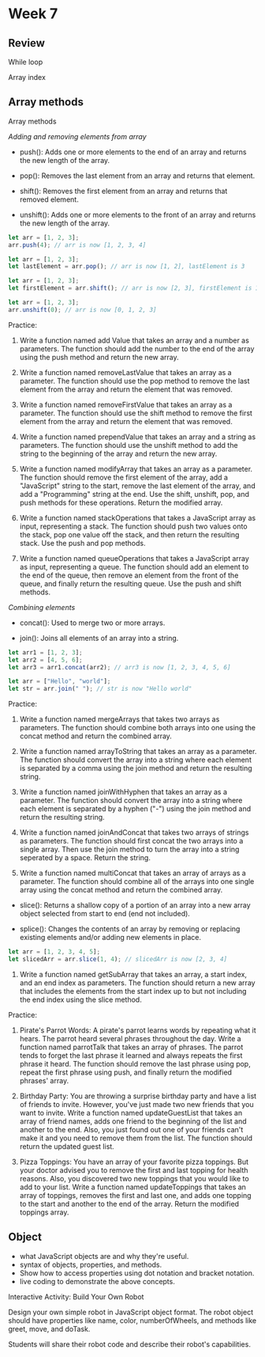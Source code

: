 # Week 7

## Review

While loop

Array index

## Array methods

Array methods

_Adding and removing elements from array_

- push(): Adds one or more elements to the end of an array and returns the new length of the array.

- pop(): Removes the last element from an array and returns that element.

- shift(): Removes the first element from an array and returns that removed element.

- unshift(): Adds one or more elements to the front of an array and returns the new length of the array.

```js
let arr = [1, 2, 3];
arr.push(4); // arr is now [1, 2, 3, 4]
```

```js
let arr = [1, 2, 3];
let lastElement = arr.pop(); // arr is now [1, 2], lastElement is 3
```

```js
let arr = [1, 2, 3];
let firstElement = arr.shift(); // arr is now [2, 3], firstElement is 1
```

```js
let arr = [1, 2, 3];
arr.unshift(0); // arr is now [0, 1, 2, 3]
```

Practice:

1. Write a function named add Value that takes an array and a number as parameters. The function should add the number to the end of the array using the push method and return the new array.

2. Write a function named removeLastValue that takes an array as a parameter. The function should use the pop method to remove the last element from the array and return the element that was removed.

3. Write a function named removeFirstValue that takes an array as a parameter. The function should use the shift method to remove the first element from the array and return the element that was removed.

4. Write a function named prependValue that takes an array and a string as parameters. The function should use the unshift method to add the string to the beginning of the array and return the new array.

5. Write a function named modifyArray that takes an array as a parameter. The function should remove the first element of the array, add a "JavaScript" string to the start, remove the last element of the array, and add a "Programming" string at the end. Use the shift, unshift, pop, and push methods for these operations. Return the modified array.

6. Write a function named stackOperations that takes a JavaScript array as input, representing a stack. The function should push two values onto the stack, pop one value off the stack, and then return the resulting stack. Use the push and pop methods.

7. Write a function named queueOperations that takes a JavaScript array as input, representing a queue. The function should add an element to the end of the queue, then remove an element from the front of the queue, and finally return the resulting queue. Use the push and shift methods.

_Combining elements_

- concat(): Used to merge two or more arrays.

- join(): Joins all elements of an array into a string.

```js
let arr1 = [1, 2, 3];
let arr2 = [4, 5, 6];
let arr3 = arr1.concat(arr2); // arr3 is now [1, 2, 3, 4, 5, 6]
```

```js
let arr = ["Hello", "world"];
let str = arr.join(" "); // str is now "Hello world"
```

Practice:

1. Write a function named mergeArrays that takes two arrays as parameters. The function should combine both arrays into one using the concat method and return the combined array.

2. Write a function named arrayToString that takes an array as a parameter. The function should convert the array into a string where each element is separated by a comma using the join method and return the resulting string.

3. Write a function named joinWithHyphen that takes an array as a parameter. The function should convert the array into a string where each element is separated by a hyphen ("-") using the join method and return the resulting string.

4. Write a function named joinAndConcat that takes two arrays of strings as parameters. The function should first concat the two arrays into a single array. Then use the join method to turn the array into a string seperated by a space. Return the string.

5. Write a function named multiConcat that takes an array of arrays as a parameter. The function should combine all of the arrays into one single array using the concat method and return the combined array.

- slice(): Returns a shallow copy of a portion of an array into a new array object selected from start to end (end not included).

- splice(): Changes the contents of an array by removing or replacing existing elements and/or adding new elements in place.

```js
let arr = [1, 2, 3, 4, 5];
let slicedArr = arr.slice(1, 4); // slicedArr is now [2, 3, 4]
```

1. Write a function named getSubArray that takes an array, a start index, and an end index as parameters. The function should return a new array that includes the elements from the start index up to but not including the end index using the slice method.

Practice:

1. Pirate's Parrot Words: A pirate's parrot learns words by repeating what it hears. The parrot heard several phrases throughout the day. Write a function named parrotTalk that takes an array of phrases. The parrot tends to forget the last phrase it learned and always repeats the first phrase it heard. The function should remove the last phrase using pop, repeat the first phrase using push, and finally return the modified phrases' array.

2. Birthday Party: You are throwing a surprise birthday party and have a list of friends to invite. However, you've just made two new friends that you want to invite. Write a function named updateGuestList that takes an array of friend names, adds one friend to the beginning of the list and another to the end. Also, you just found out one of your friends can't make it and you need to remove them from the list. The function should return the updated guest list.

3. Pizza Toppings: You have an array of your favorite pizza toppings. But your doctor advised you to remove the first and last topping for health reasons. Also, you discovered two new toppings that you would like to add to your list. Write a function named updateToppings that takes an array of toppings, removes the first and last one, and adds one topping to the start and another to the end of the array. Return the modified toppings array.

## Object

- what JavaScript objects are and why they're useful.
- syntax of objects, properties, and methods.
- Show how to access properties using dot notation and bracket notation.
- live coding to demonstrate the above concepts.

Interactive Activity: Build Your Own Robot

Design your own simple robot in JavaScript object format.
The robot object should have properties like name, color, numberOfWheels, and methods like greet, move, and doTask.

Students will share their robot code and describe their robot's capabilities.
